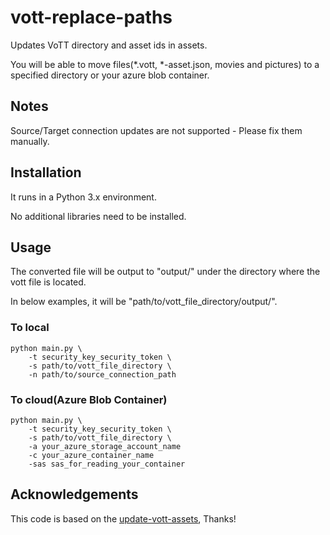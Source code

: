# vott-replace-paths
Updates VoTT directory and asset ids in assets.

You will be able to move files(\*.vott, \*-asset.json, movies and pictures) to a specified directory or your azure blob container.

## Notes
Source/Target connection updates are not supported - Please fix them manually.

## Installation
It runs in a Python 3.x environment.

No additional libraries need to be installed.

## Usage
The converted file will be output to "output/" under the directory where the vott file is located.

In below examples, it will be "path/to/vott_file_directory/output/".

### To local
```
python main.py \
    -t security_key_security_token \
    -s path/to/vott_file_directory \
    -n path/to/source_connection_path
```

### To cloud(Azure Blob Container)
```
python main.py \
    -t security_key_security_token \
    -s path/to/vott_file_directory \
    -a your_azure_storage_account_name
    -c your_azure_container_name
    -sas sas_for_reading_your_container
```

## Acknowledgements
This code is based on the [update-vott-assets](https://github.com/cnrmck/update-vott-assets), Thanks!
